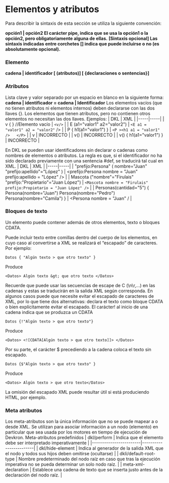 # Elementos y atributos
Para describir la sintaxis de esta sección se utiliza la siguiente convención:

**opción1 | opción2  El carácter pipe,  indica que se usa la opción1 o la opción2, pero obligatoriamente alguna de ellas.**
**[Sintaxis opcional] Las sintaxis indicadas entre corchetes [] indica que puede incluirse o no (es absolutamente opcional).**
### Elemento
**cadena | identificador [ (atributos)] [ {declaraciones o sentencias}]**
### Atributos
Lista clave y valor separado por un espacio en blanco en la siguiente forma:
**cadena | identificador = cadena | Identificador**
Los elementos vacíos (que no tienen atributos ni elementos internos) deben declararse con las dos llaves {}. 
Los elementos que tienen atributos, pero no contienen otros elementos no necesitan las dos llaves.
Ejemplos:
| DKL | XML |
|-----|-----|
| v { } //Elemento vacío | ```<v/>``` |
| E (a1="valor1" a2="valor2") | ```<E a1 = "valor1" a2 = "valor2"``` /> |
| P {  h1(a1="valor1") } | ```<P ><h1 a1 = "valor1" />   </P>``` |
| v | INCORRECTO |
| v() | INCORRECTO |
| v() {  h1(a1="valor1") } | INCORRECTO |

En DKL se pueden usar identificadores sin declarar o cadenas como nombres de elementos o atributos. La regla es que, si el identificador no ha sido declarado previamente con una sentencia #def, se traducirá tal cual en XML.
| DKL | XML |
|-----|-----|
| "prefijo:Persona" ( nombre="Juan" "prefijo:apellido"="López" ) | <prefijo:Persona nombre = "Juan" prefijo:apellido = "López" /> |
| Mascota ("nombre"="Firulais" "prefijo:"Propietario"="Juan López") | `<Mascota nombre = "Firulais" prefijo:Propietario = "Juan López" />` |
| Personas(cantidad="5")   {    Persona(nombre="Juan")     Persona(nombre="Pedro")    Persona(nombre="Camila")   } | <Personas cantidad = "5" >   <Persona nombre = "Juan" /    <Persona nombre = "Pedro" />   <Persona nombre = "Camila" />    </Personas> |

### Bloques de texto
Un elemento puede contener además de otros elementos, texto o bloques CDATA.

Puede incluir texto entre comillas dentro del cuerpo de los elementos, en cuyo caso al convertirse a XML se realizará el “escapado” de caracteres.
Por ejemplo:
```DKL
Datos { "Algún texto > que otro texto" }
```
Produce
```DKL
<Datos> Algún texto &gt; que otro texto </Datos>
```
Recuerde que puede usar las secuencias de escape de C (\n\r,...) en las cadenas y estas se traducirán en la salida XML según corresponda.
En algunos casos puede que necesite evitar el escapado de caracteres de XML, por lo que tiene dos alternativas: declara el texto como bloque CDATA o bien explícitamente evitar el escapado.
El carácter! al inicio de una cadena indica que se produzca un CDATA
```DKL
Datos {!"Algún texto > que otro texto"}
```
Produce
```DKL
<Datos> <![CDATA[Algún texto > que otro texto]]> </Datos>
```
Por su parte, el carácter $ precediendo a la cadena coloca el texto sin escapado.
```DKL
Datos {$"Algún texto > que otro texto" }
```
Produce
```DKL
<Datos> Algún texto > que otro texto</Datos>
```
La omisión del escapado XML puede resultar útil si está produciendo HTML, por ejemplo.
### Meta atributos
Los meta-atributos son la única información que no se puede mapear a o desde XML.
Se utilizan para asociar información a un nodo (elemento) en particular que sea usada por los motores en tiempo de ejecución de Devkron.
Meta-atributos predefinidos
| dkl/perform | Indica que el elemento debe ser interpretado imperativamente |
|------------------------|------------------------|
| dkl/hide-element | Indica al generador de la salida XML que el nodo y todos sus hijos deben omitirse (ocultarse) |
| dkli/default-root-type | Nombre predeterminado del nodo raíz en caso que tras la ejecución imperativa no se pueda determinar un solo nodo raíz. |
| meta-xml-declaration | Establece una cadena de texto que se inserta justo antes de la declaración del nodo raíz. |
